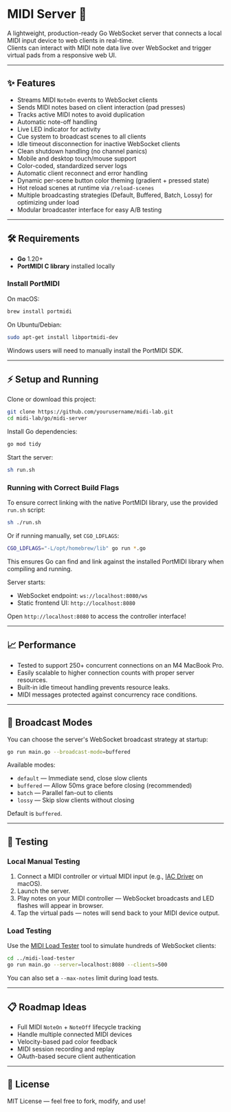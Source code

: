 # MIDI Server 🎹

A lightweight, production-ready Go WebSocket server that connects a local MIDI input device to web clients in real-time.  
Clients can interact with MIDI note data live over WebSocket and trigger virtual pads from a responsive web UI.

---

## ✨ Features

- Streams MIDI `NoteOn` events to WebSocket clients
- Sends MIDI notes based on client interaction (pad presses)
- Tracks active MIDI notes to avoid duplication
- Automatic note-off handling
- Live LED indicator for activity
- Cue system to broadcast scenes to all clients
- Idle timeout disconnection for inactive WebSocket clients
- Clean shutdown handling (no channel panics)
- Mobile and desktop touch/mouse support
- Color-coded, standardized server logs
- Automatic client reconnect and error handling
- Dynamic per-scene button color theming (gradient + pressed state)
- Hot reload scenes at runtime via `/reload-scenes`
- Multiple broadcasting strategies (Default, Buffered, Batch, Lossy) for optimizing under load
- Modular broadcaster interface for easy A/B testing

---

## 🛠 Requirements

- **Go** 1.20+
- **PortMIDI C library** installed locally

### Install PortMIDI

On macOS:

```bash
brew install portmidi
```

On Ubuntu/Debian:

```bash
sudo apt-get install libportmidi-dev
```

Windows users will need to manually install the PortMIDI SDK.

---

## ⚡ Setup and Running

Clone or download this project:

```bash
git clone https://github.com/yourusername/midi-lab.git
cd midi-lab/go/midi-server
```

Install Go dependencies:

```bash
go mod tidy
```

Start the server:

```bash
sh run.sh
```

### Running with Correct Build Flags

To ensure correct linking with the native PortMIDI library, use the provided `run.sh` script:

```bash
sh ./run.sh
```

Or if running manually, set `CGO_LDFLAGS`:

```bash
CGO_LDFLAGS="-L/opt/homebrew/lib" go run *.go
```

This ensures Go can find and link against the installed PortMIDI library when compiling and running.

Server starts:
- WebSocket endpoint: `ws://localhost:8080/ws`
- Static frontend UI: `http://localhost:8080`

Open `http://localhost:8080` to access the controller interface!

---

## 📈 Performance

- Tested to support 250+ concurrent connections on an M4 MacBook Pro.
- Easily scalable to higher connection counts with proper server resources.
- Built-in idle timeout handling prevents resource leaks.
- MIDI messages protected against concurrency race conditions.

---

## 📡 Broadcast Modes

You can choose the server's WebSocket broadcast strategy at startup:

```bash
go run main.go --broadcast-mode=buffered
```

Available modes:
- `default` — Immediate send, close slow clients
- `buffered` — Allow 50ms grace before closing (recommended)
- `batch` — Parallel fan-out to clients
- `lossy` — Skip slow clients without closing

Default is `buffered`.

---

## 🧪 Testing

### Local Manual Testing

1. Connect a MIDI controller or virtual MIDI input (e.g., [IAC Driver](https://support.apple.com/en-us/HT201884) on macOS).
2. Launch the server.
3. Play notes on your MIDI controller — WebSocket broadcasts and LED flashes will appear in browser.
4. Tap the virtual pads — notes will send back to your MIDI device output.

### Load Testing

Use the [MIDI Load Tester](../midi-load-tester) tool to simulate hundreds of WebSocket clients:

```bash
cd ../midi-load-tester
go run main.go --server=localhost:8080 --clients=500
```

You can also set a `--max-notes` limit during load tests.

---

## 📋 Roadmap Ideas

- Full MIDI `NoteOn` + `NoteOff` lifecycle tracking
- Handle multiple connected MIDI devices
- Velocity-based pad color feedback
- MIDI session recording and replay
- OAuth-based secure client authentication

---

## 📖 License

MIT License — feel free to fork, modify, and use!